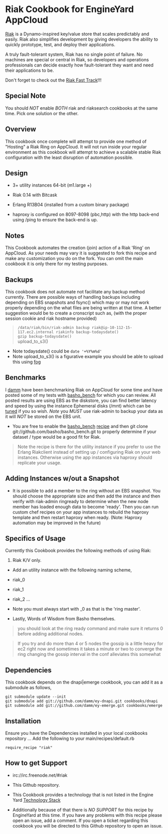Riak Cookbook for EngineYard AppCloud
=========

[Riak][1] is a Dynamo-inspired key/value store that scales predictably and easily. Riak also simplifies development by giving developers the ability to quickly prototype, test, and deploy their applications.

A truly fault-tolerant system, Riak has no single point of failure. No machines are special or central in Riak, so developers and operations professionals can decide exactly how fault-tolerant they want and need their applications to be.

Don't forget to check out the [Riak Fast Track][9]!!!

Special Note
--------

You should *NOT* enable *BOTH* riak and riaksearch cookbooks at the same time.  Pick one solution or the other.

Overview
--------

This cookbook once complete will attempt to provide one method of "Hosting" a Riak Ring on AppCloud.  It will not run inside your regular environment as this cookbook will attempt to achieve a scalable stable Riak configuration with the least disruption of automation possible.

Design
--------

* 3+ utility instances 64-bit (m1.large +)

* Riak 0.14 with Bitcask
* Erlang R13B04 (installed from a custom binary package)
* haproxy is configured on 8097-8098 (pbc,http) with the http back-end using /ping to ensure the back-end is up.

Notes
--------

This Cookbook automates the creation (join) action of a Riak 'Ring' on AppCloud.  As your needs may vary it is suggested to fork this recipe and make any customization you do on the fork.  You can omit the main cookbook it is only there for my testing purposes.

Backups
--------

This cookbook does not automate not facilitate any backup method currently.  There are possible ways of handling backups including depending on EBS snapshots and fsync() which may or may not work properly depending on the what files are being written at that time.  A better suggestion would be to create a cronscript such as, (with the proper session cookie and riak hostname provided) 

> ``/data/riak/bin/riak-admin backup riak@ip-10-112-15-117.ec2.internal riakinfo backup-todaysdate()``  
> ``gzip backup-todaysdate()``  
> upload_to_s3()

* Note todaysdate() could be ``date '+%Y%m%d'`` 
* Note upload_to_s3() is a figurative example you should be able to upload this using [fog][3]

Benchmarks
--------

I [damm][4] have been benchmarking Riak on AppCloud for some time and have posted some of my tests with [basho_bench][5] for which you can review.  All posted results are using EBS as the diskstore, you can find better latency and speed by using the instance Ephemeral disks (/mnt) which can be [tuned][6] if you so wish.  *Note* you *MUST* use riak-admin to backup your data as it will *NOT* be stored on the EBS unit.  

* You are free to enable the [basho_bench][7] [recipe][8] and then git clone git://github.com/basho/basho_bench.git to properly determine if your dataset / type would be a good fit for Riak.

> Note the recipe is there for the utility instance if you prefer to use the Erlang Riakclient instead of setting up / configuring Riak on your web instances.  Otherwise using the app instances via haproxy should replicate your usage.

Adding Instances w/out a Snapshot
--------

* It is possible to add a member to the ring without an EBS snapshot.  You should choose the appropriate size and then add the instance and then verify with riak-admin ringready to determine when the new node member has loaded enough data to become 'ready'.  Then you can run custom chef recipes on your app instances to rebuild the haproxy template and then restart haproxy when ready.  (Note: Haproxy automation may be improved in the future)


Specifics of Usage
--------

Currently this Cookbook provides the following methods of using Riak:

1. Riak K/V only.

  * Add an utility instance with the following naming scheme,

  * riak_0
  * riak_1
  * riak_2
  ...

  * Note you must always start with _0 as that is the 'ring master'.  

* Lastly, Words of Wisdom from Basho themselves.

> you should look at the ring ready command and make sure it returns 0 before adding additional nodes.

> If you try and do more than 4 or 5 nodes the gossip is a little heavy for ec2 right now and sometimes it takes a minute or two to converge the ring changing the gossip interval in the conf alleviates this somewhat

Dependencies
--------

This cookbook depends on the dnapi|emerge cookbook, you can add it as a
submodule as follows,

``git submodule update --init``  
``git submodule add git://github.com/damm/ey-dnapi.git cookbooks/dnapi`` 
``git submodule add git://github.com/damm/ey-emerge.git cookbooks/emerge``  

Installation
--------

Ensure you have the Dependencies installed in your local cookbooks repository ...
Add the following to your main/recipes/default.rb

``require_recipe "riak"``  

How to get Support
--------

* irc://irc.freenode.net/#riak
* This Github repository.
* This Cookbook provides a technology that is not listed in the Engine Yard [Technology Stack][2]

* Additionally because of that there is *NO SUPPORT* for this recipe by EngineYard at this time.  If you have any problems with this recipe please open an issue, add a comment.  If you open a ticket regarding this cookbook you will be directed to this Github repository to open an issue.


[1]: http://wiki.basho.com/display/RIAK/Riak
[2]: http://www.engineyard.com/products/technology/stack
[3]: https://github.com/geemus/fog
[4]: https://github.com/damm
[5]: https://github.com/damm/basho_bench
[6]: https://github.com/engineyard/ey-cloud-recipes/blob/master/cookbooks/riak/attributes/riak.rb#L3
[7]: https://github.com/engineyard/ey-cloud-recipes/blob/master/cookbooks/riak/recipes/default.rb#L6
[8]: https://github.com/engineyard/ey-cloud-recipes/blob/master/cookbooks/riak/recipes/default.rb#51
[9]: http://wiki.basho.com/The-Riak-Fast-Track.html
